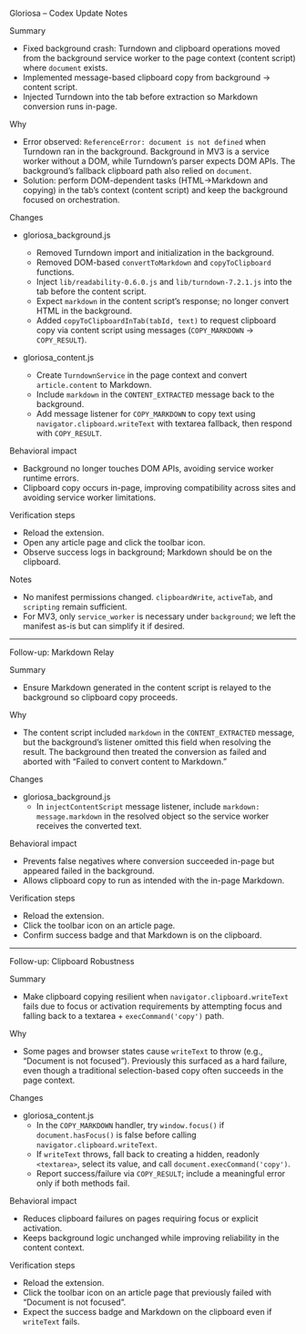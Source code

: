 Gloriosa – Codex Update Notes

Summary

- Fixed background crash: Turndown and clipboard operations moved from the background service worker to the page context (content script) where `document` exists.
- Implemented message-based clipboard copy from background → content script.
- Injected Turndown into the tab before extraction so Markdown conversion runs in-page.

Why

- Error observed: `ReferenceError: document is not defined` when Turndown ran in the background. Background in MV3 is a service worker without a DOM, while Turndown’s parser expects DOM APIs. The background’s fallback clipboard path also relied on `document`.
- Solution: perform DOM-dependent tasks (HTML→Markdown and copying) in the tab’s context (content script) and keep the background focused on orchestration.

Changes

- gloriosa_background.js

  - Removed Turndown import and initialization in the background.
  - Removed DOM-based `convertToMarkdown` and `copyToClipboard` functions.
  - Inject `lib/readability-0.6.0.js` and `lib/turndown-7.2.1.js` into the tab before the content script.
  - Expect `markdown` in the content script’s response; no longer convert HTML in the background.
  - Added `copyToClipboardInTab(tabId, text)` to request clipboard copy via content script using messages (`COPY_MARKDOWN` → `COPY_RESULT`).

- gloriosa_content.js
  - Create `TurndownService` in the page context and convert `article.content` to Markdown.
  - Include `markdown` in the `CONTENT_EXTRACTED` message back to the background.
  - Add message listener for `COPY_MARKDOWN` to copy text using `navigator.clipboard.writeText` with textarea fallback, then respond with `COPY_RESULT`.

Behavioral impact

- Background no longer touches DOM APIs, avoiding service worker runtime errors.
- Clipboard copy occurs in-page, improving compatibility across sites and avoiding service worker limitations.

Verification steps

- Reload the extension.
- Open any article page and click the toolbar icon.
- Observe success logs in background; Markdown should be on the clipboard.

Notes

- No manifest permissions changed. `clipboardWrite`, `activeTab`, and `scripting` remain sufficient.
- For MV3, only `service_worker` is necessary under `background`; we left the manifest as-is but can simplify it if desired.

---

Follow-up: Markdown Relay

Summary

- Ensure Markdown generated in the content script is relayed to the background so clipboard copy proceeds.

Why

- The content script included `markdown` in the `CONTENT_EXTRACTED` message, but the background’s listener omitted this field when resolving the result. The background then treated the conversion as failed and aborted with “Failed to convert content to Markdown.”

Changes

- gloriosa_background.js
  - In `injectContentScript` message listener, include `markdown: message.markdown` in the resolved object so the service worker receives the converted text.

Behavioral impact

- Prevents false negatives where conversion succeeded in-page but appeared failed in the background.
- Allows clipboard copy to run as intended with the in-page Markdown.

Verification steps

- Reload the extension.
- Click the toolbar icon on an article page.
- Confirm success badge and that Markdown is on the clipboard.

---

Follow-up: Clipboard Robustness

Summary

- Make clipboard copying resilient when `navigator.clipboard.writeText` fails due to focus or activation requirements by attempting focus and falling back to a textarea + `execCommand('copy')` path.

Why

- Some pages and browser states cause `writeText` to throw (e.g., “Document is not focused”). Previously this surfaced as a hard failure, even though a traditional selection-based copy often succeeds in the page context.

Changes

- gloriosa_content.js
  - In the `COPY_MARKDOWN` handler, try `window.focus()` if `document.hasFocus()` is false before calling `navigator.clipboard.writeText`.
  - If `writeText` throws, fall back to creating a hidden, readonly `<textarea>`, select its value, and call `document.execCommand('copy')`.
  - Report success/failure via `COPY_RESULT`; include a meaningful error only if both methods fail.

Behavioral impact

- Reduces clipboard failures on pages requiring focus or explicit activation.
- Keeps background logic unchanged while improving reliability in the content context.

Verification steps

- Reload the extension.
- Click the toolbar icon on an article page that previously failed with “Document is not focused”.
- Expect the success badge and Markdown on the clipboard even if `writeText` fails.
